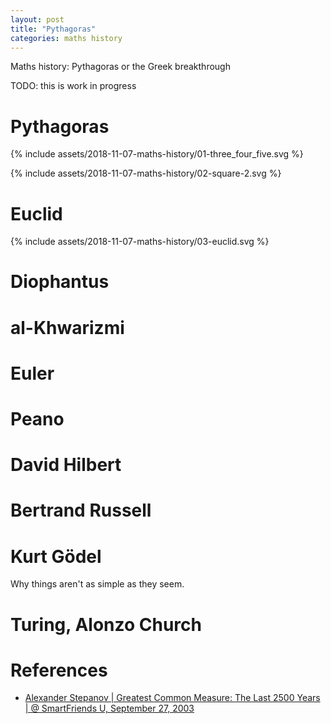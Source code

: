 ```yaml
---
layout: post
title: "Pythagoras"
categories: maths history
---
```


Maths history: Pythagoras or the Greek breakthrough

TODO: this is work in progress

# Pythagoras

{% include assets/2018-11-07-maths-history/01-three_four_five.svg %}

{% include assets/2018-11-07-maths-history/02-square-2.svg %}

# Euclid

{% include assets/2018-11-07-maths-history/03-euclid.svg %}

# Diophantus

# al-Khwarizmi

# Euler

# Peano

# David Hilbert

# Bertrand Russell

# Kurt Gödel

Why things aren't as simple as they seem.

# Turing, Alonzo Church

# References

- [Alexander Stepanov | Greatest Common Measure: The Last 2500 Years | @
  SmartFriends U, September 27, 2003][as-gcd]

[as-gcd]: https://www.youtube.com/watch?v=fanm5y00joc

